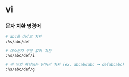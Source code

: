 vi
===

### 문자 치환 명령어
```sh
# abc를 def로 치환
:%s/abc/def

# 대소문자 구분 없이 치환
:%s/abc/def/i

# 맨 앞의 해당되는 단어만 치환 (ex. abcabcabc ➞ defabcabc)
:%s/abc/def/g
```

<br>
